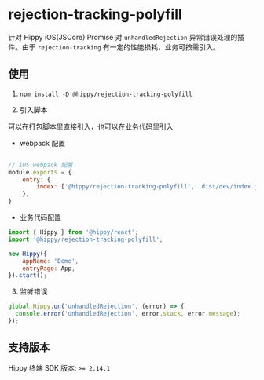 # rejection-tracking-polyfill

针对 Hippy iOS(JSCore) Promise 对 `unhandledRejection` 异常错误处理的插件。由于 `rejection-tracking` 有一定的性能损耗，业务可按需引入。

## 使用

1. `npm install -D @hippy/rejection-tracking-polyfill`

2. 引入脚本

可以在打包脚本里直接引入，也可以在业务代码里引入

+ webpack 配置

```javascript

// iOS webpack 配置
module.exports = {
    entry: {
        index: ['@hippy/rejection-tracking-polyfill', 'dist/dev/index.js']
    },
}
```

+ 业务代码配置

```javascript
import { Hippy } from '@hippy/react';
import '@hippy/rejection-tracking-polyfill';

new Hippy({
    appName: 'Demo',
    entryPage: App,
}).start();
```

3. 监听错误

```javascript
global.Hippy.on('unhandledRejection', (error) => {
  console.error('unhandledRejection', error.stack, error.message);
});
```

## 支持版本

Hippy 终端 SDK 版本: `>= 2.14.1`

